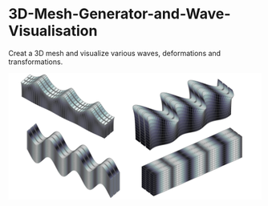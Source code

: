 # 3D-Mesh-Generator-and-Wave-Visualisation
 Creat a 3D mesh and visualize various waves, deformations and transformations.

![plot](./ReadmeCoverImage.png)